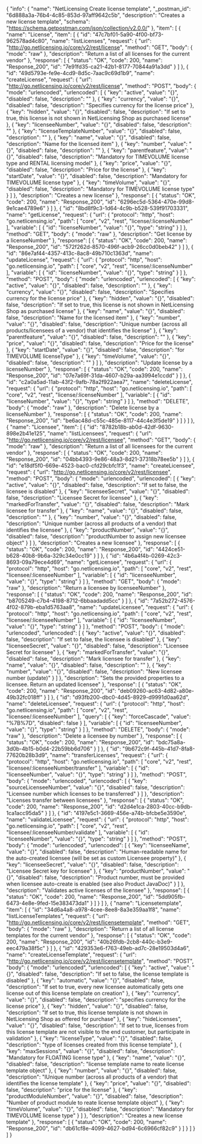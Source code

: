 {
  "info": {
    "name": "NetLicensing Create license template",
    "_postman_id": "6d888a3a-76b4-4c85-853d-97aff9642c5b",
    "description": "Creates a new license template",
    "schema": "https://schema.getpostman.com/json/collection/v2.0.0/"
  },
  "item": [
    {
      "name": "License",
      "item": [
        {
          "id": "47c7bf01-5a90-4f00-bf73-962578ad4c80",
          "name": "listLicenses",
          "request": {
            "url": "http://go.netlicensing.io/core/v2/rest/license",
            "method": "GET",
            "body": {
              "mode": "raw"
            },
            "description": "Return a list of all licenses for the current vendor"
          },
          "response": [
            {
              "status": "OK",
              "code": 200,
              "name": "Response_200",
              "id": "7e91fd35-ca21-42b1-8177-70844a91a3dd"
            }
          ]
        },
        {
          "id": "49d5793e-fe9e-4cd9-8d5c-7aac9c69d1b9",
          "name": "createLicense",
          "request": {
            "url": "http://go.netlicensing.io/core/v2/rest/license",
            "method": "POST",
            "body": {
              "mode": "urlencoded",
              "urlencoded": [
                {
                  "key": "active",
                  "value": "{}",
                  "disabled": false,
                  "description": ""
                },
                {
                  "key": "currency",
                  "value": "{}",
                  "disabled": false,
                  "description": "Specifies currency for the license price"
                },
                {
                  "key": "hidden",
                  "value": "{}",
                  "disabled": false,
                  "description": "If set to true, this license is not shown in NetLicensing Shop as purchased license"
                },
                {
                  "key": "licenseeNumber",
                  "value": "{}",
                  "disabled": false,
                  "description": ""
                },
                {
                  "key": "licenseTemplateNumber",
                  "value": "{}",
                  "disabled": false,
                  "description": ""
                },
                {
                  "key": "name",
                  "value": "{}",
                  "disabled": false,
                  "description": "Name for the licensed item"
                },
                {
                  "key": "number",
                  "value": "{}",
                  "disabled": false,
                  "description": ""
                },
                {
                  "key": "parentfeature",
                  "value": "{}",
                  "disabled": false,
                  "description": "Mandatory for TIMEVOLUME license type and RENTAL licensing model"
                },
                {
                  "key": "price",
                  "value": "{}",
                  "disabled": false,
                  "description": "Price for the license"
                },
                {
                  "key": "startDate",
                  "value": "{}",
                  "disabled": false,
                  "description": "Mandatory for TIMEVOLUME license type"
                },
                {
                  "key": "timeVolume",
                  "value": "{}",
                  "disabled": false,
                  "description": "Mandatory for TIMEVOLUME license type"
                }
              ]
            },
            "description": "Creates a new license"
          },
          "response": [
            {
              "status": "OK",
              "code": 200,
              "name": "Response_200",
              "id": "6296ec5d-5364-470e-99d8-9e1cae4789e6"
            }
          ]
        },
        {
          "id": "8bd8f9c3-1d64-4c9b-b528-539f91703331",
          "name": "getLicense",
          "request": {
            "url": {
              "protocol": "http",
              "host": "go.netlicensing.io",
              "path": [
                "core",
                "v2",
                "rest",
                "license/:licenseNumber"
              ],
              "variable": [
                {
                  "id": "licenseNumber",
                  "value": "{}",
                  "type": "string"
                }
              ]
            },
            "method": "GET",
            "body": {
              "mode": "raw"
            },
            "description": "Get license by a licenseNumber"
          },
          "response": [
            {
              "status": "OK",
              "code": 200,
              "name": "Response_200",
              "id": "572f262d-8570-496f-acb9-26cc0d0beb42"
            }
          ]
        },
        {
          "id": "86e7af44-4357-413c-8ac8-49b710c1363d",
          "name": "updateLicense",
          "request": {
            "url": {
              "protocol": "http",
              "host": "go.netlicensing.io",
              "path": [
                "core",
                "v2",
                "rest",
                "license/:licenseNumber"
              ],
              "variable": [
                {
                  "id": "licenseNumber",
                  "value": "{}",
                  "type": "string"
                }
              ]
            },
            "method": "POST",
            "body": {
              "mode": "urlencoded",
              "urlencoded": [
                {
                  "key": "active",
                  "value": "{}",
                  "disabled": false,
                  "description": ""
                },
                {
                  "key": "currency",
                  "value": "{}",
                  "disabled": false,
                  "description": "Specifies currency for the license price"
                },
                {
                  "key": "hidden",
                  "value": "{}",
                  "disabled": false,
                  "description": "If set to true, this license is not shown in NetLicensing Shop as purchased license"
                },
                {
                  "key": "name",
                  "value": "{}",
                  "disabled": false,
                  "description": "Name for the licensed item"
                },
                {
                  "key": "number",
                  "value": "{}",
                  "disabled": false,
                  "description": "Unique number (across all products/licensees of a vendor) that identifies the license"
                },
                {
                  "key": "parentfeature",
                  "value": "{}",
                  "disabled": false,
                  "description": ""
                },
                {
                  "key": "price",
                  "value": "{}",
                  "disabled": false,
                  "description": "Price for the license"
                },
                {
                  "key": "startDate",
                  "value": "{}",
                  "disabled": false,
                  "description": "for TIMEVOLUME licenseType"
                },
                {
                  "key": "timeVolume",
                  "value": "{}",
                  "disabled": false,
                  "description": ""
                }
              ]
            },
            "description": "Update license by a licenseNumber"
          },
          "response": [
            {
              "status": "OK",
              "code": 200,
              "name": "Response_200",
              "id": "07e7a69f-31da-4607-b29a-aa3994e1ccdd"
            }
          ]
        },
        {
          "id": "c2a0a5ad-11ab-43f2-9afb-78a2f922aea7",
          "name": "deleteLicense",
          "request": {
            "url": {
              "protocol": "http",
              "host": "go.netlicensing.io",
              "path": [
                "core",
                "v2",
                "rest",
                "license/:licenseNumber"
              ],
              "variable": [
                {
                  "id": "licenseNumber",
                  "value": "{}",
                  "type": "string"
                }
              ]
            },
            "method": "DELETE",
            "body": {
              "mode": "raw"
            },
            "description": "Delete license by a licenseNumber"
          },
          "response": [
            {
              "status": "OK",
              "code": 200,
              "name": "Response_200",
              "id": "be6ac48d-c55c-485e-8117-44c4e3f5de19"
            }
          ]
        }
      ]
    },
    {
      "name": "Licensee",
      "item": [
        {
          "id": "8782b18b-ab0d-42df-9630-898e2b41e125",
          "name": "listLicensees",
          "request": {
            "url": "http://go.netlicensing.io/core/v2/rest/licensee",
            "method": "GET",
            "body": {
              "mode": "raw"
            },
            "description": "Return a list of all licensees for the current vendor"
          },
          "response": [
            {
              "status": "OK",
              "code": 200,
              "name": "Response_200",
              "id": "04bb4393-9e86-48a3-8d21-37318b78ee5b"
            }
          ]
        },
        {
          "id": "e18df5f0-669e-4523-bac0-cfd29cbfc1f3",
          "name": "createLicensee",
          "request": {
            "url": "http://go.netlicensing.io/core/v2/rest/licensee",
            "method": "POST",
            "body": {
              "mode": "urlencoded",
              "urlencoded": [
                {
                  "key": "active",
                  "value": "{}",
                  "disabled": false,
                  "description": "If set to false, the licensee is disabled"
                },
                {
                  "key": "licenseeSecret",
                  "value": "{}",
                  "disabled": false,
                  "description": "Licensee Secret for licensee"
                },
                {
                  "key": "markedForTransfer",
                  "value": "{}",
                  "disabled": false,
                  "description": "Mark licensee for transfer"
                },
                {
                  "key": "name",
                  "value": "{}",
                  "disabled": false,
                  "description": ""
                },
                {
                  "key": "number",
                  "value": "{}",
                  "disabled": false,
                  "description": "Unique number (across all products of a vendor) that identifies the licensee"
                },
                {
                  "key": "productNumber",
                  "value": "{}",
                  "disabled": false,
                  "description": "productNumber to assign new licensee object"
                }
              ]
            },
            "description": "Creates a new licensee"
          },
          "response": [
            {
              "status": "OK",
              "code": 200,
              "name": "Response_200",
              "id": "4424ce51-b628-40b8-9b6a-329c34e0cc19"
            }
          ]
        },
        {
          "id": "4b6a4f4b-0269-42c3-8693-09a79ece4d69",
          "name": "getLicensee",
          "request": {
            "url": {
              "protocol": "http",
              "host": "go.netlicensing.io",
              "path": [
                "core",
                "v2",
                "rest",
                "licensee/:licenseeNumber"
              ],
              "variable": [
                {
                  "id": "licenseeNumber",
                  "value": "{}",
                  "type": "string"
                }
              ]
            },
            "method": "GET",
            "body": {
              "mode": "raw"
            },
            "description": "Return a licensee by licenseeNumber"
          },
          "response": [
            {
              "status": "OK",
              "code": 200,
              "name": "Response_200",
              "id": "b8705249-c7b4-4198-8712-6bbaadadd5cc"
            }
          ]
        },
        {
          "id": "7a52b272-4576-4f02-879b-eba1d5763aa8",
          "name": "updateLicensee",
          "request": {
            "url": {
              "protocol": "http",
              "host": "go.netlicensing.io",
              "path": [
                "core",
                "v2",
                "rest",
                "licensee/:licenseeNumber"
              ],
              "variable": [
                {
                  "id": "licenseeNumber",
                  "value": "{}",
                  "type": "string"
                }
              ]
            },
            "method": "POST",
            "body": {
              "mode": "urlencoded",
              "urlencoded": [
                {
                  "key": "active",
                  "value": "{}",
                  "disabled": false,
                  "description": "If set to false, the licensee is disabled"
                },
                {
                  "key": "licenseeSecret",
                  "value": "{}",
                  "disabled": false,
                  "description": "Licensee Secret for licensee"
                },
                {
                  "key": "markedForTransfer",
                  "value": "{}",
                  "disabled": false,
                  "description": "Mark licensee for transfer"
                },
                {
                  "key": "name",
                  "value": "{}",
                  "disabled": false,
                  "description": ""
                },
                {
                  "key": "number",
                  "value": "{}",
                  "disabled": false,
                  "description": "New licensee number (update)"
                }
              ]
            },
            "description": "Sets the provided properties to a licensee. Return an updated licensee"
          },
          "response": [
            {
              "status": "OK",
              "code": 200,
              "name": "Response_200",
              "id": "deb09260-ac63-4d82-a80e-49b32fc018ff"
            }
          ]
        },
        {
          "id": "d93fb200-dbc0-4d45-8929-d9991d0aa62d",
          "name": "deleteLicensee",
          "request": {
            "url": {
              "protocol": "http",
              "host": "go.netlicensing.io",
              "path": [
                "core",
                "v2",
                "rest",
                "licensee/:licenseeNumber"
              ],
              "query": [
                {
                  "key": "forceCascade",
                  "value": "%7B%7D",
                  "disabled": false
                }
              ],
              "variable": [
                {
                  "id": "licenseeNumber",
                  "value": "{}",
                  "type": "string"
                }
              ]
            },
            "method": "DELETE",
            "body": {
              "mode": "raw"
            },
            "description": "Delete a licensee by number"
          },
          "response": [
            {
              "status": "OK",
              "code": 200,
              "name": "Response_200",
              "id": "bdc75a8a-3d0b-4b15-b0d4-22b59bb6d706"
            }
          ]
        },
        {
          "id": "9b672c9f-445b-41d7-8fa8-77620b28b3d9",
          "name": "transferLicenses",
          "request": {
            "url": {
              "protocol": "http",
              "host": "go.netlicensing.io",
              "path": [
                "core",
                "v2",
                "rest",
                "licensee/:licenseeNumber/transfer"
              ],
              "variable": [
                {
                  "id": "licenseeNumber",
                  "value": "{}",
                  "type": "string"
                }
              ]
            },
            "method": "POST",
            "body": {
              "mode": "urlencoded",
              "urlencoded": [
                {
                  "key": "sourceLicenseeNumber",
                  "value": "{}",
                  "disabled": false,
                  "description": "Licensee number which licenses to be transferred"
                }
              ]
            },
            "description": "Licenses transfer between licensees"
          },
          "response": [
            {
              "status": "OK",
              "code": 200,
              "name": "Response_200",
              "id": "d2d4e1ca-2803-40cc-b9db-1ca1acc95da5"
            }
          ]
        },
        {
          "id": "4197e5c1-3669-456e-a74b-bfcbe5e3590e",
          "name": "validateLicensee",
          "request": {
            "url": {
              "protocol": "http",
              "host": "go.netlicensing.io",
              "path": [
                "core",
                "v2",
                "rest",
                "licensee/:licenseeNumber/validate"
              ],
              "variable": [
                {
                  "id": "licenseeNumber",
                  "value": "{}",
                  "type": "string"
                }
              ]
            },
            "method": "POST",
            "body": {
              "mode": "urlencoded",
              "urlencoded": [
                {
                  "key": "licenseeName",
                  "value": "{}",
                  "disabled": false,
                  "description": "Human-readable name for the auto-created licensee (will be set as custom Licensee property)"
                },
                {
                  "key": "licenseeSecret",
                  "value": "{}",
                  "disabled": false,
                  "description": "Licensee Secret key for licensee"
                },
                {
                  "key": "productNumber",
                  "value": "{}",
                  "disabled": false,
                  "description": "Product number, must be provided when licensee auto-create is enabled (see also Product JavaDoc)"
                }
              ]
            },
            "description": "Validates active licenses of the licensee"
          },
          "response": [
            {
              "status": "OK",
              "code": 200,
              "name": "Response_200",
              "id": "5dd905fb-6473-4e8e-9fed-15e383473da1"
            }
          ]
        }
      ]
    },
    {
      "name": "Licensetemplate",
      "item": [
        {
          "id": "34d6a4a8-a978-4cee-8ee8-8a3e359aa1f8",
          "name": "listLicenseTemplates",
          "request": {
            "url": "http://go.netlicensing.io/core/v2/rest/licensetemplate",
            "method": "GET",
            "body": {
              "mode": "raw"
            },
            "description": "Return a list of all license templates for the current vendor"
          },
          "response": [
            {
              "status": "OK",
              "code": 200,
              "name": "Response_200",
              "id": "40b26fdb-2cb8-440c-b3e9-eec479a38f5c"
            }
          ]
        },
        {
          "id": "429353e6-f763-49eb-ad7c-28e19503d4a6",
          "name": "createLicenseTemplate",
          "request": {
            "url": "http://go.netlicensing.io/core/v2/rest/licensetemplate",
            "method": "POST",
            "body": {
              "mode": "urlencoded",
              "urlencoded": [
                {
                  "key": "active",
                  "value": "{}",
                  "disabled": false,
                  "description": "If set to false, the license template is disabled"
                },
                {
                  "key": "automatic",
                  "value": "{}",
                  "disabled": false,
                  "description": "If set to true, every new licensee automatically gets one license out of this license template on creation"
                },
                {
                  "key": "currency",
                  "value": "{}",
                  "disabled": false,
                  "description": "specifies currency for the license price"
                },
                {
                  "key": "hidden",
                  "value": "{}",
                  "disabled": false,
                  "description": "If set to true, this license template is not shown in NetLicensing Shop as offered for purchase"
                },
                {
                  "key": "hideLicenses",
                  "value": "{}",
                  "disabled": false,
                  "description": "If set to true, licenses from this license template are not visible to the end customer, but participate in validation"
                },
                {
                  "key": "licenseType",
                  "value": "{}",
                  "disabled": false,
                  "description": "type of licenses created from this license template"
                },
                {
                  "key": "maxSessions",
                  "value": "{}",
                  "disabled": false,
                  "description": "Mandatory for FLOATING license type"
                },
                {
                  "key": "name",
                  "value": "{}",
                  "disabled": false,
                  "description": "license template name to reate license template object"
                },
                {
                  "key": "number",
                  "value": "{}",
                  "disabled": false,
                  "description": "lUnique number (across all products of a vendor) that identifies the license template"
                },
                {
                  "key": "price",
                  "value": "{}",
                  "disabled": false,
                  "description": "price for the license"
                },
                {
                  "key": "productModuleNumber",
                  "value": "{}",
                  "disabled": false,
                  "description": "Number of product module to reate license template object"
                },
                {
                  "key": "timeVolume",
                  "value": "{}",
                  "disabled": false,
                  "description": "Mandatory for TIMEVOLUME license type"
                }
              ]
            },
            "description": "Creates a new license template"
          },
          "response": [
            {
              "status": "OK",
              "code": 200,
              "name": "Response_200",
              "id": "db61cf8e-4099-4627-bd94-6c6966cf82c9"
            }
          ]
        }
      ]
    }
  ]
}